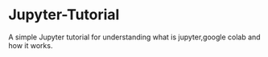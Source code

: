 # Jupyter-Tutorial
A simple Jupyter tutorial for understanding what is jupyter,google colab and how it works.
